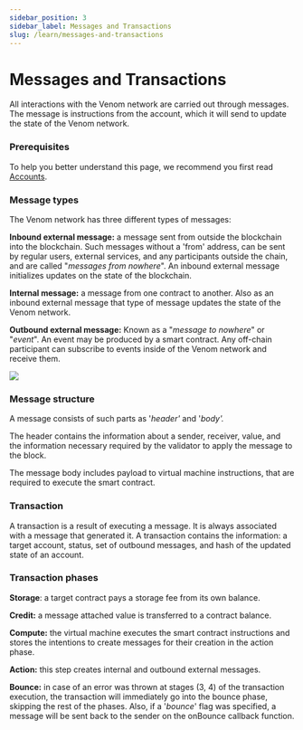```yaml
---
sidebar_position: 3
sidebar_label: Messages and Transactions
slug: /learn/messages-and-transactions
---
```


# Messages and Transactions

All interactions with the Venom network are carried out through messages. The message is instructions from the account, which it will send to update the state of the Venom network.

### Prerequisites

To help you better understand this page, we recommend you first read [Accounts](accounts.md).

### Message types

The Venom network has three different types of messages:

**Inbound external message:** a message sent from outside the blockchain into the blockchain. Such messages without a 'from' address, can be sent by regular users, external services, and any participants outside the chain, and are called "_messages from nowhere_". An inbound external message initializes updates on the state of the blockchain.

**Internal message:** a message from one contract to another. Also as an inbound external message that type of message updates the state of the Venom network.

**Outbound external message:** Known as a "_message to nowhere_" or "_event_". An event may be produced by a smart contract. Any off-chain participant can subscribe to events inside of the Venom network and receive them.

![](<../../../static/img/messages.png>)

### Message structure

A message consists of such parts as '_header'_ and '_body'._

The header contains the information about a sender, receiver, value, and the information necessary required by the validator to apply the message to the block.

The message body includes payload to virtual machine instructions, that are required to execute the smart contract.

### Transaction

A transaction is a result of executing a message. It is always associated with a message that generated it. A transaction contains the information: a target account, status, set of outbound messages, and hash of the updated state of an account.

### Transaction phases

**Storage**: a target contract pays a storage fee from its own balance.

**Credit:** a message attached value is transferred to a contract balance.

**Compute:** the virtual machine executes the smart contract instructions and stores the intentions to create messages for their creation in the action phase.

**Action:** this step creates internal and outbound external messages.

**Bounce:** in case of an error was thrown at stages (3, 4) of the transaction execution, the transaction will immediately go into the bounce phase, skipping the rest of the phases. Also, if a '_bounce_' flag was specified, a message will be sent back to the sender on the onBounce callback function.
